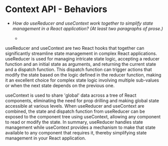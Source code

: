 # Context API - Behaviors

* *How do useReducer and useContext work together to simplify state management in a React application? (At least two paragraphs of prose.)*

  * 
useReducer and useContext are two React hooks that together can significantly streamline state management in complex React applications. useReducer is used for managing intricate state logic, accepting a reducer function and an initial state as arguments, and returning the current state and a dispatch function. This dispatch function can trigger actions that modify the state based on the logic defined in the reducer function, making it an excellent choice for complex state logic involving multiple sub-values or when the next state depends on the previous one.

useContext is used to share 'global' data across a tree of React components, eliminating the need for prop drilling and making global state accessible at various levels. When useReducer and useContext are combined, the state and dispatch function from useReducer can be exposed to the component tree using useContext, allowing any component to read or modify the state. In summary, useReducer handles state management while useContext provides a mechanism to make that state available to any component that requires it, thereby simplifying state management in your React application.
